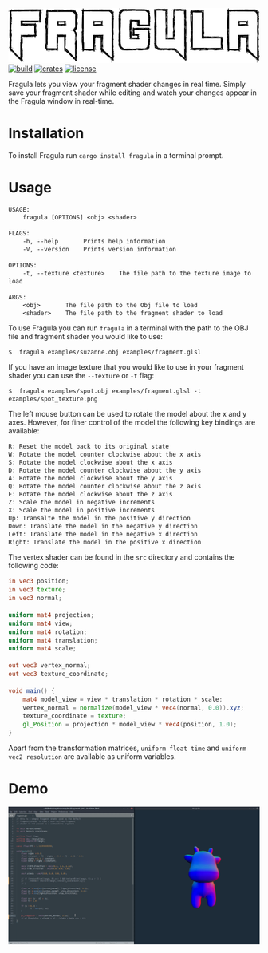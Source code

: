 ![header](header.png "Fragula")
[![build](https://img.shields.io/travis/com/mandeep/fragula?style=flat-square)](https://travis-ci.com/mandeep/fragula) [![crates](https://img.shields.io/crates/v/fragula?style=flat-square)](https://crates.io/crates/fragula) [![license](https://img.shields.io/crates/l/fragula?style=flat-square)](https://crates.io/crates/fragula)

Fragula lets you view your fragment shader changes in real time. Simply save your fragment
shader while editing and watch your changes appear in the Fragula window in real-time.

Installation
============

To install Fragula run `cargo install fragula` in a terminal prompt.

Usage
=====
```
USAGE:
    fragula [OPTIONS] <obj> <shader>

FLAGS:
    -h, --help       Prints help information
    -V, --version    Prints version information

OPTIONS:
    -t, --texture <texture>    The file path to the texture image to load

ARGS:
    <obj>       The file path to the Obj file to load
    <shader>    The file path to the fragment shader to load

```

To use Fragula you can run `fragula` in a terminal with the path to the
OBJ file and fragment shader you would like to use:

    $  fragula examples/suzanne.obj examples/fragment.glsl

If you have an image texture that you would like to use in your
fragment shader you can use the `--texture` or `-t` flag:

    $  fragula examples/spot.obj examples/fragment.glsl -t examples/spot_texture.png

The left mouse button can be used to rotate the model about the x and y axes. However, for
finer control of the model the following key bindings are available:

```
R: Reset the model back to its original state
W: Rotate the model counter clockwise about the x axis
S: Rotate the model clockwise about the x axis
D: Rotate the model counter clockwise about the y axis
A: Rotate the model clockwise about the y axis
Q: Rotate the model counter clockwise about the z axis
E: Rotate the model clockwise about the z axis
Z: Scale the model in negative increments
X: Scale the model in positive increments
Up: Transalte the model in the positive y direction
Down: Translate the model in the negative y direction
Left: Translate the model in the negative x direction
Right: Translate the model in the positive x direction
```

The vertex shader can be found in the `src` directory and contains the following code:
```glsl
in vec3 position;
in vec3 texture;
in vec3 normal;

uniform mat4 projection;
uniform mat4 view;
uniform mat4 rotation;
uniform mat4 translation;
uniform mat4 scale;

out vec3 vertex_normal;
out vec3 texture_coordinate;

void main() {
    mat4 model_view = view * translation * rotation * scale;
    vertex_normal = normalize(model_view * vec4(normal, 0.0)).xyz;
    texture_coordinate = texture;
    gl_Position = projection * model_view * vec4(position, 1.0);
}
```

Apart from the transformation matrices, `uniform float time` and `uniform vec2 resolution` are
available as uniform variables.

Demo
====
![demo](demo.gif)

